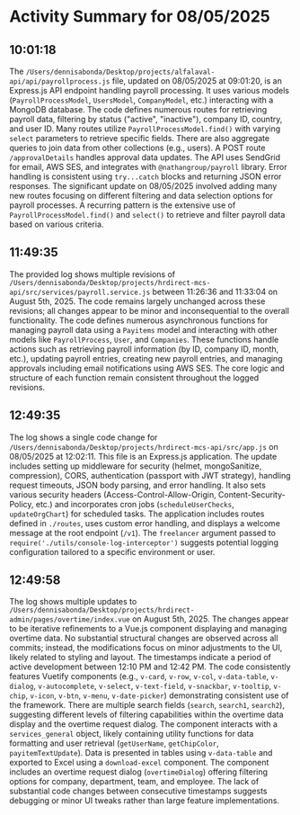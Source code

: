 # Activity Summary for 08/05/2025

## 10:01:18
The `/Users/dennisabonda/Desktop/projects/alfalaval-api/api/payrollprocess.js` file, updated on 08/05/2025 at 09:01:20, is an Express.js API endpoint handling payroll processing.  It uses various models (`PayrollProcessModel`, `UsersModel`, `CompanyModel`, etc.) interacting with a MongoDB database.  The code defines numerous routes for retrieving payroll data,  filtering by status ("active", "inactive"), company ID, country, and user ID.  Many routes utilize `PayrollProcessModel.find()` with varying `select` parameters to retrieve specific fields.  There are also aggregate queries to join data from other collections (e.g., users).  A POST route `/approvalDetails` handles approval data updates. The API uses SendGrid for email, AWS SES, and  integrates with  `@nathangroup/payroll` library.  Error handling is consistent using `try...catch` blocks and returning JSON error responses.  The significant update on 08/05/2025 involved adding many new routes focusing on different filtering and data selection options for payroll processes. A recurring pattern is the extensive use of `PayrollProcessModel.find()` and `select()` to retrieve and filter payroll data based on various criteria.


## 11:49:35
The provided log shows multiple revisions of `/Users/dennisabonda/Desktop/projects/hrdirect-mcs-api/src/services/payroll.service.js` between 11:26:36 and 11:33:04 on August 5th, 2025.  The code remains largely unchanged across these revisions; all changes appear to be minor and inconsequential to the overall functionality.  The code defines numerous asynchronous functions for managing payroll data using a `Payitems` model and interacting with other models like `PayrollProcess`, `User`, and `Companies`.  These functions handle actions such as retrieving payroll information (by ID, company ID, month, etc.), updating payroll entries, creating new payroll entries, and managing approvals including email notifications using AWS SES.  The core logic and structure of each function remain consistent throughout the logged revisions.


## 12:49:35
The log shows a single code change for `/Users/dennisabonda/Desktop/projects/hrdirect-mcs-api/src/app.js` on 08/05/2025 at 12:02:11.  This file is an Express.js application.  The update includes setting up middleware for security (helmet, mongoSanitize, compression), CORS,  authentication (passport with JWT strategy),  handling request timeouts, JSON body parsing, and error handling.  It also sets various security headers (Access-Control-Allow-Origin, Content-Security-Policy, etc.) and incorporates cron jobs (`scheduleUserChecks`, `updateOrgChart`) for scheduled tasks.  The application includes routes defined in `./routes`, uses custom error handling, and displays a welcome message at the root endpoint (`/v1`).  The `freelancer` argument passed to `require('./utils/console-log-interceptor')` suggests potential logging configuration tailored to a specific environment or user.


## 12:49:58
The log shows multiple updates to `/Users/dennisabonda/Desktop/projects/hrdirect-admin/pages/overtime/index.vue` on August 5th, 2025.  The changes appear to be iterative refinements to a Vue.js component displaying and managing overtime data.  No substantial structural changes are observed across all commits; instead, the modifications focus on minor adjustments to the UI, likely related to styling and layout.  The timestamps indicate a period of active development between 12:10 PM and 12:42 PM. The code consistently features Vuetify components (e.g., `v-card`, `v-row`, `v-col`, `v-data-table`, `v-dialog`, `v-autocomplete`, `v-select`, `v-text-field`, `v-snackbar`, `v-tooltip`, `v-chip`, `v-icon`, `v-btn`, `v-menu`, `v-date-picker`) demonstrating consistent use of the framework.  There are multiple search fields (`search`, `search1`, `search2`), suggesting different levels of filtering capabilities within the overtime data display and the overtime request dialog.  The component interacts with a `services_general` object, likely containing utility functions for data formatting and user retrieval (`getUserName`, `getChipColor`, `payitemTextUpdate`).  Data is presented in tables using `v-data-table` and exported to Excel using a `download-excel` component.  The component includes an overtime request dialog (`overtimeDialog`) offering filtering options for company, department, team, and employee.  The lack of substantial code changes between consecutive timestamps suggests debugging or minor UI tweaks rather than large feature implementations.
